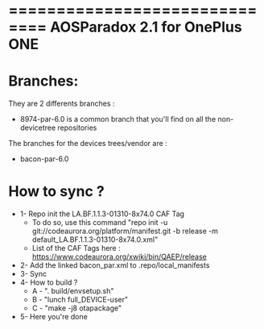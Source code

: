 ==============================
AOSParadox 2.1 for OnePlus ONE
==============================

Branches:
=========
They are 2 differents branches :
- 8974-par-6.0 is a common branch that you'll find on all the non-devicetree repositories

The branches for the devices trees/vendor are :
- bacon-par-6.0

How to sync ?
=============
- 1- Repo init the LA.BF.1.1.3-01310-8x74.0 CAF Tag
	- To do so, use this command "repo init -u git://codeaurora.org/platform/manifest.git -b release -m default_LA.BF.1.1.3-01310-8x74.0.xml"
	- List of the CAF Tags here : https://www.codeaurora.org/xwiki/bin/QAEP/release
- 2- Add the linked bacon_par.xml to .repo/local_manifests
- 3- Sync
- 4- How to build ?
	- A - ". build/envsetup.sh"
	- B - "lunch full_DEVICE-user"
	- C - "make -j8 otapackage"
- 5- Here you're done

